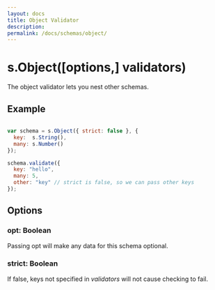 ```yaml
---
layout: docs
title: Object Validator
description: 
permalink: /docs/schemas/object/
---
```


# s.Object([options,] validators)

The object validator lets you nest other schemas.

## Example

```js

var schema = s.Object({ strict: false }, {
  key:  s.String(),
  many: s.Number()
});

schema.validate({
  key: "hello",
  many: 5,
  other: "key" // strict is false, so we can pass other keys
});

```

## Options

### opt: Boolean

Passing opt will make any data for this schema optional.

### strict: Boolean

If false, keys not specified in *validators* will not cause checking to fail.